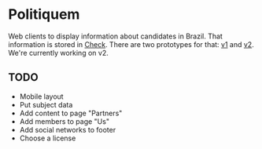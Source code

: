 # Politiquem

Web clients to display information about candidates in Brazil. That information is stored in [Check](https://meedan.com/check). There are two prototypes for that: [v1](https://ca.ios.ba/files/politiquem-v1/) and [v2](https://ca.ios.ba/files/politiquem-v2/). We're currently working on v2.

## TODO

* Mobile layout
* Put subject data
* Add content to page "Partners"
* Add members to page "Us"
* Add social networks to footer
* Choose a license
